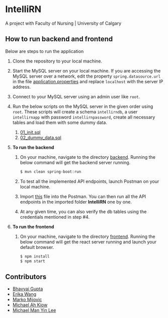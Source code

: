 # IntelliRN

A project with Faculty of Nursing | University of Calgary

## How to run backend and frontend

Below are steps to run the application

1. Clone the repository to your local machine.

2. Start the MySQL server on your local machine. If you are accessing the MySQL server over a network, edit the property `spring.datasource.url` in the file [application.properties](backend/src/main/resources/application.properties) and replace `localhost` with the server IP address.

3. Connect to your MySQL server using an admin user like `root`.

4. Run the below scripts on the MySQL server in the given order using `root`. These scripts will create a schema `intellirndb`, a user `intellirnapp` with password `intellirnpassword`, create all necessary tables and load them with some dummy data.

   1. [01_init.sql](sql/01_init.sql)
   2. [02_dummy_data.sql](sql/02_dummy_data.sql)

5. **To run the backend**

   1. On your machine, navigate to the directory [backend](backend). Running the below command will get the backend server running.

      ```bash
      $ mvn clean spring-boot:run
      ```

   2. To test all the implemented API endpoints, launch Postman on your local machine.

   3. Import [this](documents/IntelliRN.postman_collection.json) file into the Postman. You can then run all the API endpoints in the imported folder **IntelliRN** one by one.

   4. At any given time, you can also verify the db tables using the credentials mentioned in step #4.

6. **To run the frontend**

   1. On your machine, navigate to the directory [frontend](frontend). Running the below command will get the react server running and launch your default browser.
      ```bash
      $ npm install
      $ npm start
      ```

## Contributors

- [Bhavyai Gupta](https://github.com/zbhavyai)
- [Erika Wang](https://github.com/erikawyt)
- [Marko Mijovic](https://github.com/markomijovic)
- [Michael Ah Kiow](https://github.com/micdean19)
- [Michael Man Yin Lee](https://github.com/mikeePy)
